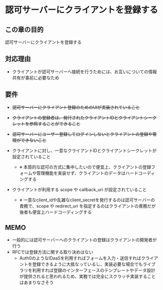 # 認可サーバーにクライアントを登録する

## この章の目的

認可サーバーにクライアントを登録する

## 対応理由

* クライアントが認可サーバーへ接続を行うためには、お互いについての情報共有が事前に必要なため

## 要件

* ~~認可サーバーにクライアント登録のためのUIが実装されていること~~
* ~~クライアントの登録者は、発行されたクライアントIDとクライアントシークレットを参照することができること~~
* ~~認可サーバーにユーザー登録してログインしないとクライアントの登録や管理ができないこと~~

* クライアントに対し、一意なクライアントIDとクライアントシークレットが設定されていること
  * ※ 本質的な認可の方式に集中したいので便宜上、クライアントの登録フォームや管理機能を実装せず、クライアントのデータはハードコーディングする
* クライアントが利用する scope や callback_uri が設定されていること
  * ※ 一意なclient_idや乱雑なclient_secretを発行するのは認可サーバーの責務で、scope や redirect_uri を指定するのはクライアントの責務だが後者も便宜上ハードコーディングする

## MEMO

* 一般的には認可サーバーへのクライアントの登録はクライアントの開発者が行う
* RFCでは登録方法に関する取り決めはない
  * Auth0のようなIDaaSを利用すればフォームを入力・送信すればクライアントを登録できるように大抵なっているし、実装必要な場合でもライブラリを利用すれば登録のインターフェースのテンプレートやデータ設計が提供されると思われるため、実務では完全にスクラッチ実装することはあまりなさそう
